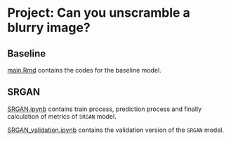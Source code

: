 # Project: Can you unscramble a blurry image? 

## Baseline
[main.Rmd](https://github.com/TZstatsADS/Spring2019-Proj3-grp12/blob/master/doc/main.Rmd) contains the codes for the baseline model.



## SRGAN
[SRGAN.ipynb](https://github.com/TZstatsADS/Spring2019-Proj3-grp12/blob/master/doc/SRGAN.ipynb) contains train process, prediction process and finally calculation of metrics of `SRGAN` model.

[SRGAN_validation.ipynb](https://github.com/TZstatsADS/Spring2019-Proj3-grp12/blob/master/doc/SRGAN_validation.ipynb) contains the validation  version of the `SRGAN` model.
